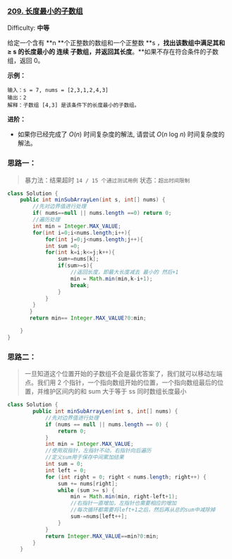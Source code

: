 ### [209\. 长度最小的子数组](https://leetcode-cn.com/problems/minimum-size-subarray-sum/)

Difficulty: **中等**


给定一个含有 **n **个正整数的数组和一个正整数 **s ，**找出该数组中满足其和 **≥ s** 的长度最小的 **连续** 子数组，并返回其长度**。**如果不存在符合条件的子数组，返回 0。

**示例：**

```
输入：s = 7, nums = [2,3,1,2,4,3]
输出：2
解释：子数组 [4,3] 是该条件下的长度最小的子数组。
```

**进阶：**

*   如果你已经完成了 _O_(_n_) 时间复杂度的解法, 请尝试 _O_(_n_ log _n_) 时间复杂度的解法。


### 思路一：
> 暴力法：结果超时 
`14 / 15 个通过测试用例`
状态：`超出时间限制`


```java
class Solution {
    public int minSubArrayLen(int s, int[] nums) {
        //先对边界值进行处理
        if( nums==null || nums.length ==0) return 0;
        //遍历处理
        int min = Integer.MAX_VALUE;
        for(int i=0;i<nums.length;i++){
            for(int j=0;j<nums.length;j++){
            int sum =0;
            for(int k=i;k<=j;k++){
                sum+=nums[k];
                if(sum>=s){
                    //返回长度，即最大长度减去 最小的 然后+1
                    min = Math.min(min,k-i+1);
                    break;
                }
            }
        }
       }
       return min== Integer.MAX_VALUE?0:min;

    }
}
```

### 思路二：
> 一旦知道这个位置开始的子数组不会是最优答案了，我们就可以移动左端点。我们用 2 个指针，一个指向数组开始的位置，一个指向数组最后的位置，并维护区间内的和 sum 大于等于 ss 同时数组长度最小
```java
class Solution {
        public int minSubArrayLen(int s, int[] nums) {
            //先对边界值进行处理
            if (nums == null || nums.length == 0) {
                return 0;
            }
            int min = Integer.MAX_VALUE;
            //使用双指针，左指针不动，右指针向后遍历
            //定义sum用于保存中间累加结果
            int sum = 0;
            int left = 0;
            for (int right = 0; right < nums.length; right++) {
                sum += nums[right];
                while (sum >= s) {
                    min = Math.min(min, right-left+1);
                    //右指针一直增加，左指针也需要相应的增加
                    //每次循环都需要将left+1之后，然后再从总的sum中减除掉
                    sum-=nums[left++];
                }
            }
            return Integer.MAX_VALUE==min?0:min;
        }
    }
```
